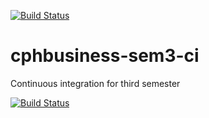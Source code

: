 [![Build Status](https://travis-ci.org/Jegp/cphbusiness-sem3-ci.svg?branch=master)](https://travis-ci.org/Jegp/cphbusiness-sem3-ci)

# cphbusiness-sem3-ci
Continuous integration for third semester

[![Build Status](https://travis-ci.org/menjaw/cphbusiness-sem3-ci.svg?branch=master)](https://travis-ci.org/menjaw/cphbusiness-sem3-ci)

